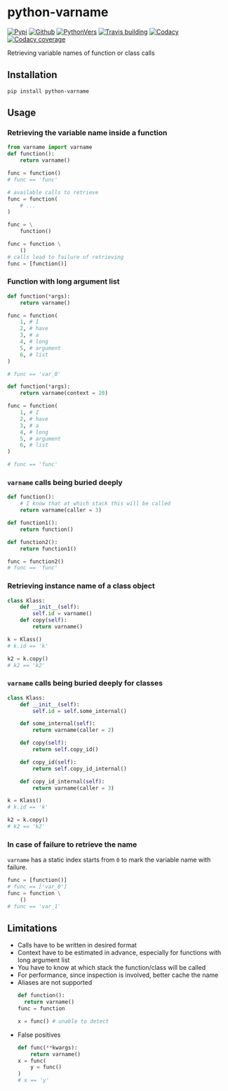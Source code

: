 # python-varname

[![Pypi][3]][4] [![Github][5]][6] [![PythonVers][8]][4] [![Travis building][10]][11] [![Codacy][12]][13] [![Codacy coverage][14]][13]

Retrieving variable names of function or class calls

## Installation
```shell
pip install python-varname
```

## Usage

### Retrieving the variable name inside a function

```python
from varname import varname
def function():
    return varname()

func = function()
# func == 'func'

# available calls to retrieve
func = function(
    # ...
)

func = \
    function()

func = function \
    ()
# calls lead to failure of retrieving
func = [function()]
```

### Function with long argument list

```python
def function(*args):
    return varname()

func = function(
    1, # I
    2, # have
    3, # a
    4, # long
    5, # argument
    6, # list
)

# func == 'var_0'

def function(*args):
    return varname(context = 20)

func = function(
    1, # I
    2, # have
    3, # a
    4, # long
    5, # argument
    6, # list
)

# func == 'func'
```

### `varname` calls being buried deeply
```python
def function():
    # I know that at which stack this will be called
    return varname(caller = 3)

def function1():
    return function()

def function2():
    return function1()

func = function2()
# func == 'func'
```

### Retrieving instance name of a class object
```python
class Klass:
    def __init__(self):
        self.id = varname()
    def copy(self):
        return varname()

k = Klass()
# k.id == 'k'

k2 = k.copy()
# k2 == 'k2'
```

### `varname` calls being buried deeply for classes
```python
class Klass:
    def __init__(self):
        self.id = self.some_internal()

    def some_internal(self):
        return varname(caller = 2)

    def copy(self):
        return self.copy_id()

    def copy_id(self):
        return self.copy_id_internal()

    def copy_id_internal(self):
        return varname(caller = 3)

k = Klass()
# k.id == 'k'

k2 = k.copy()
# k2 == 'k2'
```

### In case of failure to retrieve the name

`varname` has a static index starts from `0` to mark the variable name with failure.
```python
func = [function()]
# func == ['var_0']
func = function \
    ()
# func == 'var_1'
```

## Limitations
- Calls have to be written in desired format
- Context have to be estimated in advance, especially for functions with long argument list
- You have to know at which stack the function/class will be called
- For performance, since inspection is involved, better cache the name
- Aliases are not supported
  ```python
  def function():
    return varname()
  func = function

  x = func() # unable to detect
  ```
- False positives
  ```python
  def func(**kwargs):
      return varname()
  x = func(
      y = func()
  )
  # x == 'y'
  ```

[1]: https://github.com/pwwang/python-varname
[3]: https://img.shields.io/pypi/v/python-varname?style=flat-square
[4]: https://pypi.org/project/python-varname/
[5]: https://img.shields.io/github/tag/pwwang/python-varname?style=flat-square
[6]: https://github.com/pwwang/python-varname
[8]: https://img.shields.io/pypi/pyversions/python-varname?style=flat-square
[10]: https://img.shields.io/travis/pwwang/python-varname?style=flat-square
[11]: https://travis-ci.org/pwwang/python-varname
[12]: https://img.shields.io/codacy/grade/ed851ff47b194e3e9389b2a44d6f21da?style=flat-square
[13]: https://app.codacy.com/manual/pwwang/python-varname/dashboard
[14]: https://img.shields.io/codacy/coverage/ed851ff47b194e3e9389b2a44d6f21da?style=flat-square
